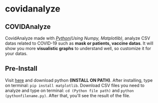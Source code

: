 # covidanalyze
## COVIDAnalyze
CovidAnalyze made with *[Python](https://www.python.org)(Using Numpy, Matplotlib)*, analyze CSV datas related to COVID-19 such as __mask or patients, vaccine datas__. It will show you more __visualistic graphs__ to understand well, so customize it for your datas.

## Pre-Install
Visit [here](https://www.python.org/download) and download python **(INSTALL ON PATH)**. After installing, type on terminal: ```pip install matplotlib```. Download CSV files you need to analyze and type on terminal: ```cd (Python file path)``` and ```python (pythonfilename.py)```. After that, you'll see the result of the file.
